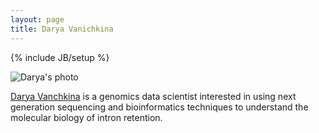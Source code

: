 ```yaml
---
layout: page
title: Darya Vanichkina
---
```

{% include JB/setup %}

<img src="./images/darya.jpeg" alt="Darya's photo">

[Darya Vanchkina](www.daryavanichkina.com) is a genomics data scientist interested in using next generation sequencing and bioinformatics techniques to understand the molecular biology of intron retention.
